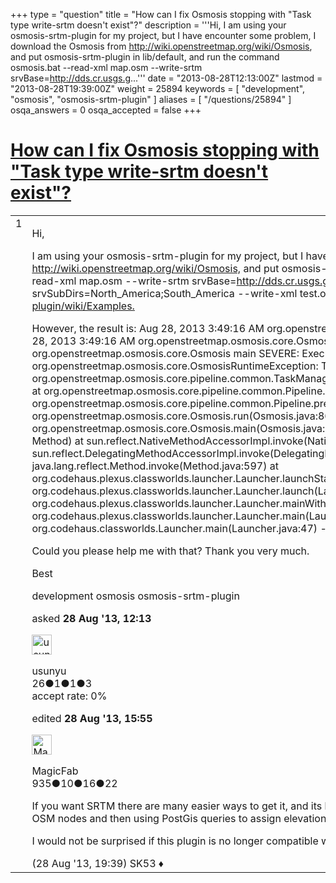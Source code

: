 +++
type = "question"
title = "How can I fix Osmosis stopping with &quot;Task type write-srtm doesn&#x27;t exist&quot;?"
description = '''Hi, I am using your osmosis-srtm-plugin for my project, but I have encounter some problem, I download the Osmosis from http://wiki.openstreetmap.org/wiki/Osmosis, and put osmosis-srtm-plugin in lib/default, and run the command  osmosis.bat --read-xml map.osm --write-srtm srvBase=http://dds.cr.usgs.g...'''
date = "2013-08-28T12:13:00Z"
lastmod = "2013-08-28T19:39:00Z"
weight = 25894
keywords = [ "development", "osmosis", "osmosis-srtm-plugin" ]
aliases = [ "/questions/25894" ]
osqa_answers = 0
osqa_accepted = false
+++

<div class="headNormal">

# [How can I fix Osmosis stopping with "Task type write-srtm doesn't exist"?](/questions/25894/how-can-i-fix-osmosis-stopping-with-task-type-write-srtm-doesnt-exist)

</div>

<div id="main-body">

<div id="askform">

<table id="question-table" style="width:100%;">
<colgroup>
<col style="width: 50%" />
<col style="width: 50%" />
</colgroup>
<tbody>
<tr>
<td style="width: 30px; vertical-align: top"><div class="vote-buttons">
<span id="post-25894-upvote" class="ajax-command post-vote up" rel="nofollow" title="I like this post (click again to cancel)"> </span>
<div id="post-25894-score" class="post-score" title="current number of votes">
1
</div>
<span id="post-25894-downvote" class="ajax-command post-vote down" rel="nofollow" title="I dont like this post (click again to cancel)"> </span> <span id="favorite-mark" class="ajax-command favorite-mark" rel="nofollow" title="mark/unmark this question as favorite (click again to cancel)"> </span>
<div id="favorite-count" class="favorite-count">
&#10;</div>
</div></td>
<td><div id="item-right">
<div class="question-body">
<p>Hi,</p>
<p>I am using your osmosis-srtm-plugin for my project, but I have encounter some problem, I download the Osmosis from <a href="http://wiki.openstreetmap.org/wiki/Osmosis,">http://wiki.openstreetmap.org/wiki/Osmosis,</a> and put osmosis-srtm-plugin in lib/default, and run the command osmosis.bat --read-xml map.osm --write-srtm srvBase=<a href="http://dds.cr.usgs.gov/srtm/version2_1/SRTM3/">http://dds.cr.usgs.gov/srtm/version2_1/SRTM3/</a> srvSubDirs=North_America;South_America --write-xml test.osm followed <a href="http://code.google.com/p/osmosis-srtm-plugin/wiki/Examples.">http://code.google.com/p/osmosis-srtm-plugin/wiki/Examples.</a></p>
<p>However, the result is: Aug 28, 2013 3:49:16 AM org.openstreetmap.osmosis.core.Osmosis run INFO: Osmosis Version 0.43.1 Aug 28, 2013 3:49:16 AM org.openstreetmap.osmosis.core.Osmosis run INFO: Preparing pipeline. Aug 28, 2013 3:49:16 AM org.openstreetmap.osmosis.core.Osmosis main SEVERE: Execution aborted. org.openstreetmap.osmosis.core.OsmosisRuntimeException: Task type write-srtm doesn't exist. at org.openstreetmap.osmosis.core.pipeline.common.TaskManagerFactoryRegister.getInstance(TaskManagerFactoryRegister.java:60) at org.openstreetmap.osmosis.core.pipeline.common.Pipeline.buildTasks(Pipeline.java:50) at org.openstreetmap.osmosis.core.pipeline.common.Pipeline.prepare(Pipeline.java:112) at org.openstreetmap.osmosis.core.Osmosis.run(Osmosis.java:86) at org.openstreetmap.osmosis.core.Osmosis.main(Osmosis.java:37) at sun.reflect.NativeMethodAccessorImpl.invoke0(Native Method) at sun.reflect.NativeMethodAccessorImpl.invoke(NativeMethodAccessorImpl.java:39) at sun.reflect.DelegatingMethodAccessorImpl.invoke(DelegatingMethodAccessorImpl.java:25) at java.lang.reflect.Method.invoke(Method.java:597) at org.codehaus.plexus.classworlds.launcher.Launcher.launchStandard(Launcher.java:329) at org.codehaus.plexus.classworlds.launcher.Launcher.launch(Launcher.java:239) at org.codehaus.plexus.classworlds.launcher.Launcher.mainWithExitCode(Launcher.java:409) at org.codehaus.plexus.classworlds.launcher.Launcher.main(Launcher.java:352) at org.codehaus.classworlds.Launcher.main(Launcher.java:47) -bash: South_America: command not found</p>
<p>Could you please help me with that? Thank you very much.</p>
<p>Best</p>
</div>
<div id="question-tags" class="tags-container tags">
<span class="post-tag tag-link-development" rel="tag" title="see questions tagged &#39;development&#39;">development</span> <span class="post-tag tag-link-osmosis" rel="tag" title="see questions tagged &#39;osmosis&#39;">osmosis</span> <span class="post-tag tag-link-osmosis-srtm-plugin" rel="tag" title="see questions tagged &#39;osmosis-srtm-plugin&#39;">osmosis-srtm-plugin</span>
</div>
<div id="question-controls" class="post-controls">
&#10;</div>
<div class="post-update-info-container">
<div class="post-update-info post-update-info-user">
<p>asked <strong>28 Aug '13, 12:13</strong></p>
<img src="https://secure.gravatar.com/avatar/2ef9d4ae850eea19bb3da21dd50a031a?s=32&amp;d=identicon&amp;r=g" class="gravatar" width="32" height="32" alt="usunyu&#39;s gravatar image" />
<p><span>usunyu</span><br />
<span class="score" title="26 reputation points">26</span><span title="1 badges"><span class="badge1">●</span><span class="badgecount">1</span></span><span title="1 badges"><span class="silver">●</span><span class="badgecount">1</span></span><span title="3 badges"><span class="bronze">●</span><span class="badgecount">3</span></span><br />
<span class="accept_rate" title="Rate of the user&#39;s accepted answers">accept rate:</span> <span title="usunyu has no accepted answers">0%</span></p>
</div>
<div class="post-update-info post-update-info-edited">
<p><span> edited <strong>28 Aug '13, 15:55</strong> </span></p>
<img src="https://secure.gravatar.com/avatar/0c12497903c6f3b2dd9f4d87deb127de?s=32&amp;d=identicon&amp;r=g" class="gravatar" width="32" height="32" alt="MagicFab&#39;s gravatar image" />
<p><span>MagicFab</span><br />
<span class="score" title="935 reputation points">935</span><span title="10 badges"><span class="badge1">●</span><span class="badgecount">10</span></span><span title="16 badges"><span class="silver">●</span><span class="badgecount">16</span></span><span title="22 badges"><span class="bronze">●</span><span class="badgecount">22</span></span></p>
</div>
</div>
<div id="comments-container-25894" class="comments-container">
<span id="25905"></span>
<div id="comment-25905" class="comment">
<div id="post-25905-score" class="comment-score">
&#10;</div>
<div class="comment-text">
<p>If you want SRTM there are many easier ways to get it, and its best managed in a PostGIS db anyway. For instance, just load SRTM &amp; OSM nodes and then using PostGis queries to assign elevation data to your nodes.</p>
<p>I would not be surprised if this plugin is no longer compatible with Osmosis.</p>
</div>
<div id="comment-25905-info" class="comment-info">
<span class="comment-age">(28 Aug '13, 19:39)</span> <span class="comment-user userinfo">SK53 ♦</span>
</div>
</div>
</div>
<div id="comment-tools-25894" class="comment-tools">
&#10;</div>
<div class="clear">
&#10;</div>
<div id="comment-25894-form-container" class="comment-form-container">
&#10;</div>
<div class="clear">
&#10;</div>
</div></td>
</tr>
</tbody>
</table>

</div>

</div>

